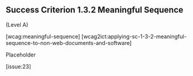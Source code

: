 ## Success Criterion 1.3.2 Meaningful Sequence

(Level A)

[wcag:meaningful-sequence]
[wcag2ict:applying-sc-1-3-2-meaningful-sequence-to-non-web-documents-and-software]

Placeholder

[issue:23]
